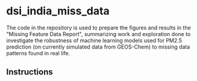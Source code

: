 # dsi_india_miss_data

The code in the repository is used to prepare the figures and results in the "Missing Feature Data Report",
summarizing work and exploration done to investigate the robustness of machine learning models used for PM2.5 
prediction (on currently simulated data from GEOS-Chem) to missing data patterns found in real life.

## Instructions
